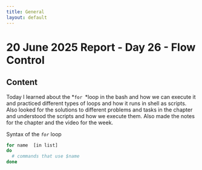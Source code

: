```yaml
---
title: General
layout: default
---
```


# 20 June 2025 Report - Day 26 - Flow Control

## Content

Today I learned about the *`for `*loop in the bash and how we can execute it and practiced different types of loops and how it runs in shell as scripts.
Also looked for the solutions to different problems and tasks in the chapter and understood the scripts and how we execute them. Also made the notes for the chapter and the video for the week.


Syntax of  the *`for`* loop

```bash
for name  [in list]
do
  # commands that use $name
done
```
